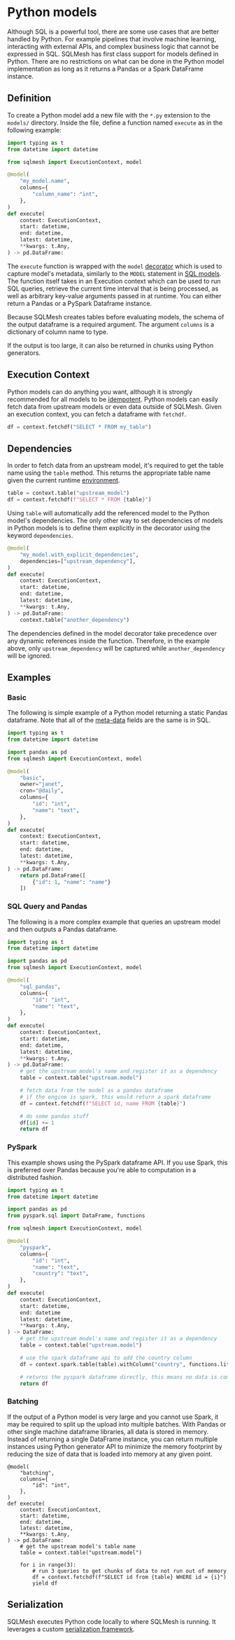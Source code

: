 # Python models

Although SQL is a powerful tool, there are some use cases that are better handled by Python. For example pipelines that involve machine learning, interacting with external APIs, and complex business logic that cannot be expressed in SQL. SQLMesh has first class support for models defined in Python. There are no restrictions on what can be done in the Python model implementation as long as it returns a Pandas or a Spark DataFrame instance.

## Definition

To create a Python model add a new file with the `*.py` extension to the `models/` directory. Inside the file, define a function named `execute` as in the following example:

```python
import typing as t
from datetime import datetime

from sqlmesh import ExecutionContext, model

@model(
    "my_model.name",
    columns={
        "column_name": "int",
    },
)
def execute(
    context: ExecutionContext,
    start: datetime,
    end: datetime,
    latest: datetime,
    **kwargs: t.Any,
) -> pd.DataFrame:
```

The `execute` function is wrapped with the `model` [decorator](https://wiki.python.org/moin/PythonDecorators) which is used to capture model's metadata, similarly to the `MODEL` statement in [SQL models](#sql_models.md). The function itself takes in an Execution context which can be used to run SQL queries, retrieve the current time interval that is being processed, as well as arbitrary key-value arguments passed in at runtime. You can either return a Pandas or a PySpark Dataframe instance.

Because SQLMesh creates tables before evaluating models, the schema of the output dataframe is a required argument. The argument `columns` is a dictionary of column name to type.

If the output is too large, it can also be returned in chunks using Python generators.

## Execution Context
Python models can do anything you want, although it is strongly recommended for all models to be [idempotent](../../glossary/#idempotency). Python models can easily fetch data from upstream models or even data outside of SQLMesh. Given an execution context, you can fetch a dataframe with `fetchdf`.

```python
df = context.fetchdf("SELECT * FROM my_table")
```

## Dependencies
In order to fetch data from an upstream model, it's required to get the table name using the `table` method. This returns the appropriate table name given the current runtime [environment](../../environments).

```python
table = context.table("upstream_model")
df = context.fetchdf(f"SELECT * FROM {table}")
```

Using `table` will automatically add the referenced model to the Python model's dependencies. The only other way to set dependencies of models in Python models is to define them explicitly in the decorator using the keyword `dependencies`.

```python linenums="1"
@model(
    "my_model.with_explicit_dependencies",
    dependencies=["upstream_dependency"],
)
def execute(
    context: ExecutionContext,
    start: datetime,
    end: datetime,
    latest: datetime,
    **kwargs: t.Any,
) -> pd.DataFrame:
    context.table("another_dependency")
```

The dependencies defined in the model decorator take precedence over any dynamic references inside the function. Therefore, in the example above, only `upstream_dependency` will be captured while `another_dependency` will be ignored.


## Examples
### Basic
The following is simple example of a Python model returning a static Pandas dataframe. Note that all of the [meta-data](../overview#properties) fields are the same is in SQL.

```python
import typing as t
from datetime import datetime

import pandas as pd
from sqlmesh import ExecutionContext, model

@model(
    "basic",
    owner="janet",
    cron="@daily",
    columns={
        "id": "int",
        "name": "text",
    },
)
def execute(
    context: ExecutionContext,
    start: datetime,
    end: datetime,
    latest: datetime,
    **kwargs: t.Any,
) -> pd.DataFrame:
    return pd.DataFrame([
        {"id": 1, "name": "name"}
    ])
```

### SQL Query and Pandas
The following is a more complex example that queries an upstream model and then outputs a Pandas dataframe.

```python
import typing as t
from datetime import datetime

import pandas as pd
from sqlmesh import ExecutionContext, model

@model(
    "sql_pandas",
    columns={
        "id": "int",
        "name": "text",
    },
)
def execute(
    context: ExecutionContext,
    start: datetime,
    end: datetime,
    latest: datetime,
    **kwargs: t.Any,
) -> pd.DataFrame:
    # get the upstream model's name and register it as a dependency
    table = context.table("upstream.model")

    # fetch data from the model as a pandas dataframe
    # if the engine is spark, this would return a spark dataframe
    df = context.fetchdf(f"SELECT id, name FROM {table}")

    # do some pandas stuff
    df[id] += 1
    return df
```

### PySpark
This example shows using the PySpark dataframe API. If you use Spark, this is preferred over Pandas because you're able to computation in a distributed fashion.

```python
import typing as t
from datetime import datetime

import pandas as pd
from pyspark.sql import DataFrame, functions

from sqlmesh import ExecutionContext, model

@model(
    "pyspark",
    columns={
        "id": "int",
        "name": "text",
        "country": "text",
    },
)
def execute(
    context: ExecutionContext,
    start: datetime,
    end: datetime
    latest: datetime,
    **kwargs: t.Any,
) -> DataFrame:
    # get the upstream model's name and register it as a dependency
    table = context.table("upstream.model")

    # use the spark dataframe api to add the country column
    df = context.spark.table(table).withColumn("country", functions.lit("USA"))

    # returns the pyspark dataframe directly, this means no data is computed locally
    return df
```

### Batching
If the output of a Python model is very large and you cannot use Spark, it may be required to split up the upload into multiple batches. With Pandas or other single machine dataframe libraries, all data is stored in memory. Instead of returning a single DataFrame instance, you can return multiple instances using Python generator API to minimize the memory footprint by reducing the size of data that is loaded into memory at any given point.

```
@model(
    "batching",
    columns={
        "id": "int",
    },
)
def execute(
    context: ExecutionContext,
    start: datetime,
    end: datetime,
    latest: datetime,
    **kwargs: t.Any,
) -> pd.DataFrame:
    # get the upstream model's table name
    table = context.table("upstream.model")

    for i in range(3):
        # run 3 queries to get chunks of data to not run out of memory
        df = context.fetchdf(f"SELECT id from {table} WHERE id = {i}")
        yield df
```

## Serialization
SQLMesh executes Python code locally to where SQLMesh is running. It leverages a custom [serialization framework](../../architecture/serialization).
